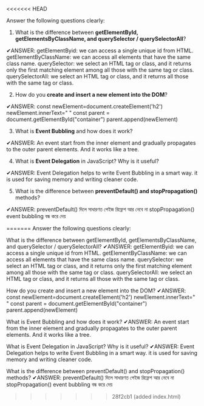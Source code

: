 <<<<<<< HEAD

Answer the following questions clearly:

1. What is the difference between **getElementById, getElementsByClassName, and querySelector / querySelectorAll**?

✔ANSWER:  getElementByid:         we can access a single unique id from HTML.
          getElementByClassName: we can access all elements that have the same class name.
          querySelector:         we select an HTML tag or class, and it returns only the first matching element among all those with the same tag or class.
          querySelectorAll:      we select an HTML tag or class, and it returns all those with the same tag or class.
          
       
2. How do you **create and insert a new element into the DOM**?

✔ANSWER: const newElement=document.createElement('h2')
         newElement.innerText=" "
         const parent =  document.getElementById("container")
         parent.append(newElement)

3. What is **Event Bubbling** and how does it work?

✔ANSWER:  An event start from the inner element and gradually propagates to the outer parent elements. And it works like a tree.


4. What is **Event Delegation** in JavaScript? Why is it useful?

✔ANSWER:  Event Delegation helps to write Event Bubbling in a smart way.
          it is used for saving memory and writing cleaner code.

        
5. What is the difference between **preventDefault() and stopPropagation()** methods?

✔ANSWER: preventDefault() দিলে সাধারণত পেইজ রিফ্রেশ আর নেবে না
         stopPropagation() event bubbling বন্ধ করে দেয়





=======
Answer the following questions clearly:

What is the difference between getElementById, getElementsByClassName, and querySelector / querySelectorAll?
✔ANSWER: getElementByid: we can access a single unique id from HTML. getElementByClassName: we can access all elements that have the same class name. querySelector: we select an HTML tag or class, and it returns only the first matching element among all those with the same tag or class. querySelectorAll: we select an HTML tag or class, and it returns all those with the same tag or class.

How do you create and insert a new element into the DOM?
✔ANSWER: const newElement=document.createElement('h2') newElement.innerText=" " const parent = document.getElementById("container") parent.append(newElement)

What is Event Bubbling and how does it work?
✔ANSWER: An event start from the inner element and gradually propagates to the outer parent elements. And it works like a tree.

What is Event Delegation in JavaScript? Why is it useful?
✔ANSWER: Event Delegation helps to write Event Bubbling in a smart way. it is used for saving memory and writing cleaner code.

What is the difference between preventDefault() and stopPropagation() methods?
✔ANSWER: preventDefault() দিলে সাধারণত পেইজ রিফ্রেশ আর নেবে না stopPropagation() event bubbling বন্ধ করে দেয়
>>>>>>> 28f2cb1 (added index.html)
